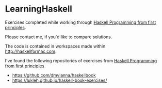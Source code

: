 # LearningHaskell
Exercises completed while working through [Haskell Programming from first principles](http://haskellbook.com). 

Please contact me, if you'd like to compare solutions.

The code is contained in workspaces made within http://haskellformac.com.

I've found the following repositories of exercises from [Haskell Programming from first principles](http://haskellbook.com)
* https://github.com/dmvianna/haskellbook
* https://lukleh.github.io/haskell-book-exercises/
